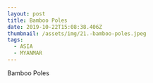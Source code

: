 ```yaml
---
layout: post
title: Bamboo Poles
date: 2019-10-22T15:08:38.406Z
thumbnail: /assets/img/21.-bamboo-poles.jpeg
tags:
  - ASIA
  - MYANMAR
---
```

Bamboo Poles
